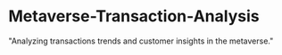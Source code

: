# Metaverse-Transaction-Analysis
"Analyzing transactions trends and customer insights in the metaverse."
